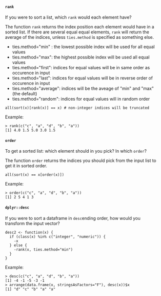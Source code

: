 #### `rank`
If you were to sort a list, which `rank` would each element have?

The function `rank` returns the index position each element would have in a sorted list. If there are several equal equal elements, `rank` will return the average of the indices, unless `ties.method` is specified as something else.

* ties.method="min" : the lowest possible index will be used for all equal values
* ties.method="max": the highest possible index will be used all equal values
* ties.method="first": indices for equal values will be in same order as occurence in input
* ties.method="last": indices for equal values will be in reverse order of occurence in input
* ties.method="average": indices will be the aveage of "min" and "max" (the default)
* ties.method="random": indices for equal values will in random order
```
all(sort(x)[rank(x)] == x) # non-integer indices will be truncated
```
Example:
```
> rank(c("c", "a", "d", "b", "a"))
[1] 4.0 1.5 5.0 3.0 1.5
``` 

#### `order`
To get a sorted list: which element should in you pick? In which `order`? 

The function `order` returns the indices you should pick from the input list to get it in sorted order.
```
all(sort(x) == x[order(x)])
```
Example:
```
> order(c("c", "a", "d", "b", "a"))
[1] 2 5 4 1 3
```

#### `dplyr::desc`
If you were to sort a dataframe in `desc`ending order, how would you transform the input vector?
```
desc2 <- function(x) { 
  if (class(x) %in% c("integer", "numeric")) {
    -x
  } else { 
    -rank(x, ties.method="min")
  }
}
```
Example:
```
> desc(c("c", "a", "d", "b", "a"))
[1] -4 -1 -5 -3 -1
> arrange(data.frame(x, stringsAsFactors="F"), desc(x))$x
[1] "d" "c" "b" "a" "a"
```

<!--stackedit_data:
eyJoaXN0b3J5IjpbLTEyMDU2ODMwMTEsNzI1MTUwMzk0LC00Mz
c5NTM3NjAsMTM1Mjc5NjU3MSwtOTIzNzU4NTQsLTI4ODY4NzA4
OCwxMTk2NzM3Njg2LC0xMjA4OTkyODcwLDE3NDQ4OTU1MzYsLT
E2OTc1MDYzMzUsMTU1OTM5MjYyNywtNjI4MjkxNzk1LC0xMzYw
NzU3MTM2LDE5MDExODM4MzldfQ==
-->
